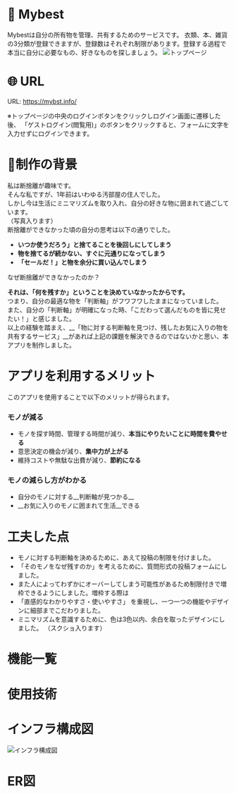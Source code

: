 # :raised_hands: Mybest
Mybestは自分の所有物を管理、共有するためのサービスです。
衣類、本、雑貨の3分類が登録できますが、登録数はそれぞれ制限があります。登録する過程で本当に自分に必要なもの、好きなものを探しましょう。
![トップページ](https://user-images.githubusercontent.com/67394974/99492133-5ca17480-29b0-11eb-9178-3b27b4e99d35.png)

# :globe_with_meridians: URL
URL: https://mybst.info/

※トップページの中央のログインボタンをクリックしログイン画面に遷移した後、
「ゲストログイン(閲覧用)」のボタンをクリックすると、フォームに文字を入力せずにログインできます。


# :file_folder:制作の背景
私は断捨離が趣味です。  
そんな私ですが、1年前はいわゆる汚部屋の住人でした。  
しかし今は生活にミニマリズムを取り入れ、自分の好きな物に囲まれて過ごしています。  
（写真入ります）  
断捨離ができなかった頃の自分の思考は以下の通りでした。  

* __いつか使うだろう」と捨てることを後回しにしてしまう__
* __物を捨てるが続かない、すぐに元通りになってしまう__
* __「セールだ！」と物を余分に買い込んでしまう__　

なぜ断捨離ができなかったのか？  

__それは、「何を残すか」ということを決めていなかったからです。__  
つまり、自分の最適な物を「判断軸」がフワフワしたままになっていました。  
また、自分の「判断軸」が明確になった時、「こだわって選んだものを皆に見せたい！」と感じました。  
以上の経験を踏まえ、__「物に対する判断軸を見つけ、残したお気に入りの物を共有するサービス」__があれば上記の課題を解決できるのではないかと思い、本アプリを制作しました。

# アプリを利用するメリット
このアプリを使用することで以下のメリットが得られます。

### モノが減る
* モノを探す時間、管理する時間が減り、__本当にやりたいことに時間を費やせる__
* 意思決定の機会が減り、__集中力が上がる__
* 維持コストや無駄な出費が減り、__節約になる__

### モノの減らし方がわかる
* 自分のモノに対する__判断軸が見つかる__
* __お気に入りのモノに囲まれて生活__できる

# 工夫した点
* モノに対する判断軸を決めるために、あえて投稿の制限を付けました。
* 「そのモノをなぜ残すのか」を考えるために、質問形式の投稿フォームにしました。
* また人によってわずかにオーバーしてしまう可能性があるため制限付きで増枠できるようにしました。増枠する際は
* 「直感的なわかりやすさ・使いやすさ」 を重視し、一つ一つの機能やデザインに細部までこだわりました。
* ミニマリズムを意識するために、色は3色以内、余白を取ったデザインにしました。
（スクショ入ります）  

# 機能一覧
# 使用技術
# インフラ構成図
![インフラ構成図](https://user-images.githubusercontent.com/67394974/99468671-644b2400-2984-11eb-96c0-4ef957441b7a.png)

# ER図

